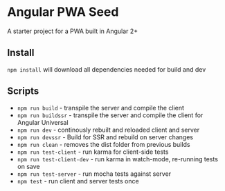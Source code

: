# Angular PWA Seed
A starter project for a PWA built in Angular 2+

## Install
`npm install` will download all dependencies needed for build and dev

## Scripts
- `npm run build` - transpile the server and compile the client
- `npm run buildssr` - transpile the server and compile the client for Angular Universal
- `npm run dev` - continously rebuilt and reloaded client and server
- `npm run devssr` - Build for SSR and rebuild on server changes
- `npm run clean` - removes the dist folder from previous builds
- `npm run test-client` - run karma for client-side tests
- `npm run test-client-dev` - run karma in watch-mode, re-running tests on save
- `npm run test-server` - run mocha tests against server
- `npm test` - run client and server tests once
